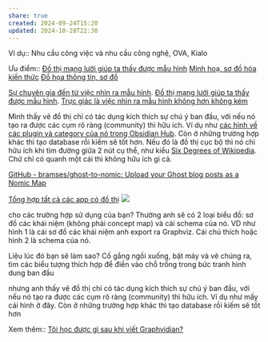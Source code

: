 ```yaml
---
share: true
created: 2024-09-24T15:20
updated: 2024-10-28T22:38
---
```

Ví dụ:: Nhu cầu công việc và nhu cầu công nghệ, OVA, Kialo

Ưu điểm:: [Đồ thị mạng lưới giúp ta thấy được mẫu hình](../../../%E2%9A%A1Hi%E1%BB%83u%20bi%E1%BA%BFt%20s%C3%A2u/Ngh%C4%A9%20v%E1%BB%81%20vi%E1%BB%87c%20ngh%C4%A9/M%C3%B4i%20tr%C6%B0%E1%BB%9Dng%20ngh%C4%A9,%20nh%E1%BA%ADn%20th%E1%BB%A9c%20t%C4%83ng%20c%C6%B0%E1%BB%9Dng/%C4%90%E1%BB%93%20th%E1%BB%8B%20m%E1%BA%A1ng%20l%C6%B0%E1%BB%9Bi%20gi%C3%BAp%20ta%20th%E1%BA%A5y%20%C4%91%C6%B0%E1%BB%A3c%20m%E1%BA%ABu%20h%C3%ACnh.md) 
[Minh hoạ, sơ đồ hóa kiến thức](../../Nhu%20c%E1%BA%A7u%20c%C3%B4ng%20vi%E1%BB%87c/Nghi%C3%AAn%20c%E1%BB%A9u/Minh%20ho%E1%BA%A1,%20s%C6%A1%20%C4%91%E1%BB%93%20h%C3%B3a%20ki%E1%BA%BFn%20th%E1%BB%A9c.md)
[Đồ họa thông tin, sơ đồ](./%C4%90%E1%BB%93%20h%E1%BB%8Da%20th%C3%B4ng%20tin,%20s%C6%A1%20%C4%91%E1%BB%93.md)

[Sự chuyên gia đến từ việc nhìn ra mẫu hình](../../../%E2%9A%A1Hi%E1%BB%83u%20bi%E1%BA%BFt%20s%C3%A2u/Ngh%C4%A9%20v%E1%BB%81%20vi%E1%BB%87c%20ngh%C4%A9/Khoa%20h%E1%BB%8Dc%20nh%E1%BA%ADn%20th%E1%BB%A9c/M%E1%BA%ABu%20h%C3%ACnh,%20tr%E1%BB%B1c%20gi%C3%A1c/S%E1%BB%B1%20chuy%C3%AAn%20gia%20%C4%91%E1%BA%BFn%20t%E1%BB%AB%20vi%E1%BB%87c%20nh%C3%ACn%20ra%20m%E1%BA%ABu%20h%C3%ACnh.md). [Đồ thị mạng lưới giúp ta thấy được mẫu hình](../../../%E2%9A%A1Hi%E1%BB%83u%20bi%E1%BA%BFt%20s%C3%A2u/Ngh%C4%A9%20v%E1%BB%81%20vi%E1%BB%87c%20ngh%C4%A9/M%C3%B4i%20tr%C6%B0%E1%BB%9Dng%20ngh%C4%A9,%20nh%E1%BA%ADn%20th%E1%BB%A9c%20t%C4%83ng%20c%C6%B0%E1%BB%9Dng/%C4%90%E1%BB%93%20th%E1%BB%8B%20m%E1%BA%A1ng%20l%C6%B0%E1%BB%9Bi%20gi%C3%BAp%20ta%20th%E1%BA%A5y%20%C4%91%C6%B0%E1%BB%A3c%20m%E1%BA%ABu%20h%C3%ACnh.md). [Trực giác là việc nhìn ra mẫu hình không hơn không kém](../../../%E2%9A%A1Hi%E1%BB%83u%20bi%E1%BA%BFt%20s%C3%A2u/Ngh%C4%A9%20v%E1%BB%81%20vi%E1%BB%87c%20ngh%C4%A9/Khoa%20h%E1%BB%8Dc%20nh%E1%BA%ADn%20th%E1%BB%A9c/M%E1%BA%ABu%20h%C3%ACnh,%20tr%E1%BB%B1c%20gi%C3%A1c/Tr%E1%BB%B1c%20gi%C3%A1c%20l%C3%A0%20vi%E1%BB%87c%20nh%C3%ACn%20ra%20m%E1%BA%ABu%20h%C3%ACnh%20kh%C3%B4ng%20h%C6%A1n%20kh%C3%B4ng%20k%C3%A9m.md)

Mình thấy vẽ đồ thị chỉ có tác dụng kích thích sự chú ý ban đầu, với nếu nó tạo ra được các cụm rõ ràng (community) thì hữu ích. Ví dụ như [các hình về các plugin và category của nó trong Obsidian Hub](https://forum.obsidian.md/t/some-graphs-of-plugins-and-their-categories-in-obsidian-hub/87863?u=ooker). Còn ở những trường hợp khác thì tạo database rồi kiếm sẽ tốt hơn. Nếu đó là đồ thị cục bộ thì nó chỉ hữu ích khi tìm đường giữa 2 nút cụ thể, như kiểu [Six Degrees of Wikipedia](https://www.sixdegreesofwikipedia.com/). Chứ chỉ có quanh một cái thì không hữu ích gì cả.

[GitHub - bramses/ghost-to-nomic: Upload your Ghost blog posts as a Nomic Map](https://github.com/bramses/ghost-to-nomic)

[Tổng hợp tất cả các app có đồ thị](https://www.notion.so/My-2d-Brain-Networked-Notebook-App-a131b468fc6f43218fb8105430304709)
![](https://i.imgur.com/WC5RElN.png)


cho các trường hợp sử dụng của bạn?
Thường anh sẽ có 2 loại biểu đồ: sơ đồ các khái niệm (không phải concept map) và cái schema của nó. VD như hình 1 là cái sơ đồ các khái niệm anh export ra Graphviz. Cái chú thích hoặc hình 2 là schema của nó.

Liệu lúc đó bạn sẽ làm sao?
Cố gắng ngồi xuống, bật máy và vẽ chúng ra, tìm các biểu tượng thích hợp để điền vào chỗ trống trong bức tranh hình dung ban đầu 

nhưng anh thấy vẽ đồ thị chỉ có tác dụng kích thích sự chú ý ban đầu, với nếu nó tạo ra được các cụm rõ ràng (community) thì hữu ích. Ví dụ như mấy cái hình ở đây. Còn ở những trường hợp khác thì tạo database rồi kiếm sẽ tốt hơn 

Xem thêm:: [Tôi học được gì sau khi viết Graphvidian?](../T%C3%B4i%20h%E1%BB%8Dc%20%C4%91%C6%B0%E1%BB%A3c%20g%C3%AC%20sau%20khi%20vi%E1%BA%BFt%20Graphvidian.md)